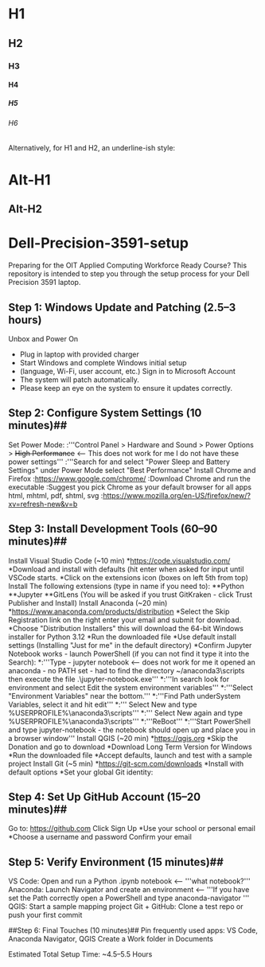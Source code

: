 # H1
## H2
### H3
#### H4
##### H5
###### H6

Alternatively, for H1 and H2, an underline-ish style:

Alt-H1
======

Alt-H2
------

# Dell-Precision-3591-setup
Preparing for the OIT Applied Computing Workforce Ready Course? This repository is intended to step you through the setup process for your Dell Precision 3591 laptop.
## Step 1: Windows Update and Patching (2.5–3 hours)
Unbox and Power On
* Plug in laptop with provided charger 
 * Start Windows and complete Windows initial setup 
 * (language, Wi-Fi, user account, etc.)
Sign in to Microsoft Account
* The system will patch automatically. 
* Please keep an eye on the system to ensure it updates correctly.

## Step 2: Configure System Settings (10 minutes)##
Set Power Mode:
:'''Control Panel > Hardware and Sound > Power Options > <del>High Performance</del> <-- This does not work for me I do not have these power settings'''
:'''Search for and select "Power Sleep and Battery Settings" under Power Mode select "Best Performance"
Install Chrome and Firefox
:https://www.google.com/chrome/
:Download Chrome and run the executable
:Suggest you pick Chrome as your default browser for all apps html, mhtml, pdf, shtml, svg
:https://www.mozilla.org/en-US/firefox/new/?xv=refresh-new&v=b

## Step 3: Install Development Tools (60–90 minutes)##

Install Visual Studio Code (~10 min)
*https://code.visualstudio.com/ 
*Download and install with defaults (hit enter when asked for input until VSCode starts.
*Click on the extensions icon (boxes on left 5th from top) Install The following extensions (type in name if you need to):
**Python
**Jupyter
**GitLens (You will be asked if you trust GitKraken - click Trust Publisher and Install)
Install Anaconda (~20 min)
*https://www.anaconda.com/products/distribution 
*Select the Skip Registration link	on the right enter your email and submit for download.	
*Choose "Distribution Installers" this will download the 64-bit Windows installer for Python 3.12
*Run the downloaded file
*Use default install settings (Installing "Just for me" in the default directory)
*Confirm Jupyter Notebook works - launch PowerShell (if you can not find it type it into the Search):
*:'''Type - jupyter notebook  <-- does not work for me it opened an anaconda - no PATH set - had to find the directory ~/anaconda3\scripts then execute the file .\jupyter-notebook.exe'''
*:'''In search look for environment and select Edit the system environment variables'''
*:'''Select "Environment Variables" near the bottom.'''
*:'''Find Path underSystem Variables, select it and hit edit'''
*:''' Select New and type %USERPROFILE%\anaconda3\scripts'''
*:''' Select New again and type %USERPROFILE%\anaconda3\scripts'''
*:'''ReBoot'''
*:'''Start PowerShell and type jupyter-notebook - the notebook should open up and place you in a browser window'''
Install QGIS (~20 min)
*https://qgis.org
*Skip the Donation and go to download
*Download Long Term Version for Windows
*Run the downloaded file
*Accept defaults, launch and test with a sample project
Install Git (~5 min)
*https://git-scm.com/downloads 
*Install with default options
*Set your global Git identity:

## Step 4: Set Up GitHub Account (15–20 minutes)##
Go to: https://github.com
Click Sign Up
*Use your school or personal email
*Choose a username and password
Confirm your email

## Step 5: Verify Environment (15 minutes)##
VS Code: Open and run a Python .ipynb notebook <-- '''what notebook?'''
Anaconda: Launch Navigator and create an environment <-- '''If you have set the Path correctly open a PowerShell and type anaconda-navigator '''
QGIS: Start a sample mapping project
Git + GitHub: Clone a test repo or push your first commit

##Step 6: Final Touches (10 minutes)##
Pin frequently used apps: VS Code, Anaconda Navigator, QGIS
Create a Work folder in Documents


Estimated Total Setup Time: ~4.5–5.5 Hours
